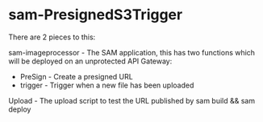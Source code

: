 # sam-PresignedS3Trigger

There are 2 pieces to this:

sam-imageprocessor - The SAM application, this has two functions which will be deployed on an unprotected API Gateway:
* PreSign - Create a presigned URL
* trigger - Trigger when a new file has been uploaded

Upload - The upload script to test the URL published by sam build && sam deploy
